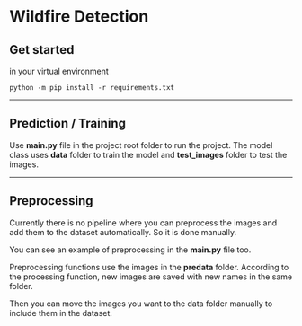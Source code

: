 # Wildfire Detection

## Get started

in your virtual environment
```
python -m pip install -r requirements.txt
```
---

## Prediction / Training
Use **main.py** file in the project root folder to run the project.
The model class uses **data** folder to train the model and **test_images** folder to test the images.

---

## Preprocessing

Currently there is no pipeline where you can preprocess the images and add them to the dataset automatically. So it is done manually.

You can see an example of preprocessing in the **main.py** file too.

Preprocessing functions use the images in the **predata** folder. According to the processing function, new images are saved with new names in the same folder.

Then you can move the images you want to the data folder manually to include them in the dataset.